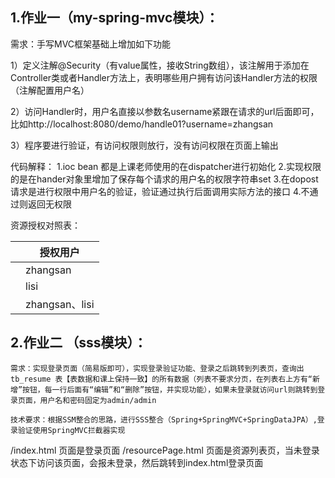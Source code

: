 ## 1.作业一（my-spring-mvc模块）：

需求：手写MVC框架基础上增加如下功能

1）定义注解@Security（有value属性，接收String数组），该注解用于添加在Controller类或者Handler方法上，表明哪些用户拥有访问该Handler方法的权限（注解配置用户名）

2）访问Handler时，用户名直接以参数名username紧跟在请求的url后面即可，比如http://localhost:8080/demo/handle01?username=zhangsan

3）程序要进行验证，有访问权限则放行，没有访问权限在页面上输出


代码解释：
1.ioc  bean 都是上课老师使用的在dispatcher进行初始化
2.实现权限的是在hander对象里增加了保存每个请求的用户名的权限字符串set
3.在dopost请求是进行权限中用户名的验证，验证通过执行后面调用实际方法的接口
4.不通过则返回无权限

资源授权对照表：

|      | 授权用户       |
| ---- | -------------- |
|      | zhangsan       |
|      | lisi           |
|      | zhangsan、lisi |


## 2.作业二 （sss模块）：

    需求：实现登录页面（简易版即可），实现登录验证功能、登录之后跳转到列表页，查询出 tb_resume 表【表数据和课上保持一致】的所有数据（列表不要求分页，在列表右上方有“新增”按钮，每一行后面有“编辑”和“删除”按钮，并实现功能），如果未登录就访问url则跳转到登录页面，用户名和密码固定为admin/admin
       
    技术要求：根据SSM整合的思路，进行SSS整合（Spring+SpringMVC+SpringDataJPA）,登录验证使用SpringMVC拦截器实现

/index.html 页面是登录页面
/resourcePage.html 页面是资源列表页，当未登录状态下访问该页面，会报未登录，然后跳转到index.html登录页面   







